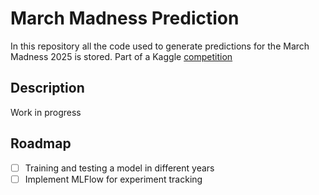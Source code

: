 # March Madness Prediction

In this repository all the code used to generate predictions for the March Madness 2025 is stored. Part of a Kaggle [competition](https://www.kaggle.com/competitions/march-machine-learning-mania-2025)


## Description 

Work in progress

## Roadmap

- [ ] Training and testing a model in different years
- [ ] Implement MLFlow for experiment tracking
